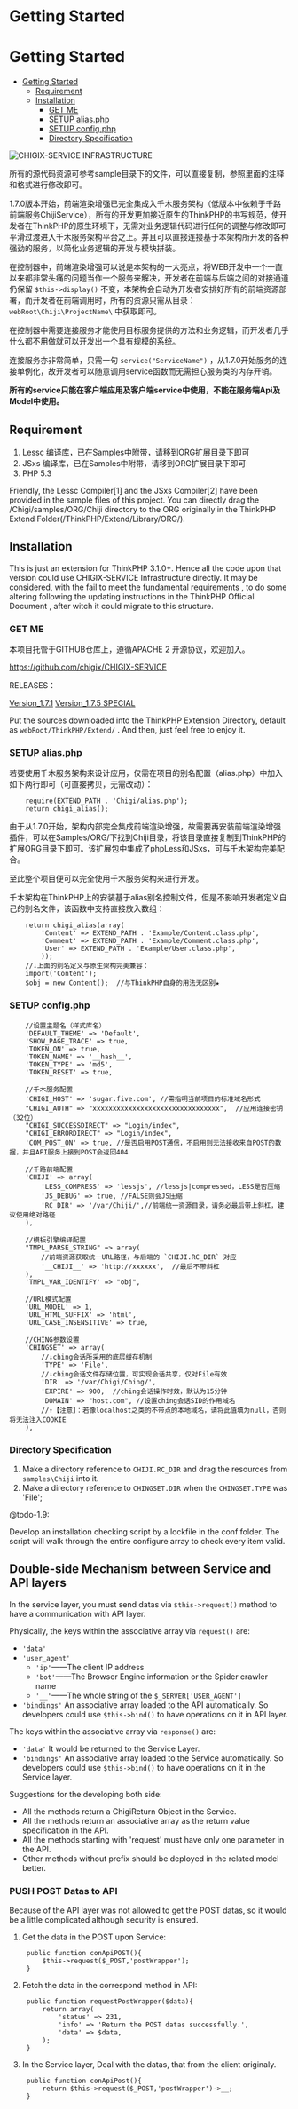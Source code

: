 Getting Started
================================

# Getting Started

- [Getting Started](#getting-started-1)
	- [Requirement](#requirement)
	- [Installation](#installation)
		- [GET ME](#get-me)
		- [SETUP alias.php](#setup-aliasphp)
		- [SETUP config.php](#setup-configphp)
		- [Directory Specification](#directory-specification)

![CHIGIX-SERVICE INFRASTRUCTURE](./img/infrastructure.jpg)

所有的源代码资源可参考sample目录下的文件，可以直接复制，参照里面的注释和格式进行修改即可。

1.7.0版本开始，前端渲染增强已完全集成入千木服务架构（低版本中依赖于千路前端服务ChijiService），所有的开发更加接近原生的ThinkPHP的书写规范，使开发者在ThinkPHP的原生环境下，无需对业务逻辑代码进行任何的调整与修改即可平滑过渡进入千木服务架构平台之上。并且可以直接连接基于本架构所开发的各种强劲的服务，以简化业务逻辑的开发与模块拼装。

在控制器中，前端渲染增强可以说是本架构的一大亮点，将WEB开发中一个一直以来都非常头痛的问题当作一个服务来解决，开发者在前端与后端之间的对接通道仍保留 `$this->display()` 不变，本架构会自动为开发者安排好所有的前端资源部署，而开发者在前端调用时，所有的资源只需从目录：`webRoot\Chiji\ProjectName\` 中获取即可。

在控制器中需要连接服务才能使用目标服务提供的方法和业务逻辑，而开发者几乎什么都不用做就可以开发出一个具有规模的系统。

连接服务亦非常简单，只需一句 `service("ServiceName")` ，从1.7.0开始服务的连接单例化，故开发者可以随意调用service函数而无需担心服务类的内存开销。

**所有的service只能在客户端应用及客户端service中使用，不能在服务端Api及Model中使用。**

## Requirement

1. Lessc 编译库，已在Samples中附带，请移到ORG扩展目录下即可
2. JSxs 编译库，已在Samples中附带，请移到ORG扩展目录下即可
3. PHP 5.3

Friendly, the Lessc Compiler[1] and the JSxs Compiler[2] have been provided in the sample files of this project. You can directly drag the /Chigi/samples/ORG/Chiji directory to the ORG originally in the ThinkPHP Extend Folder(/ThinkPHP/Extend/Library/ORG/).

## Installation

This is just an extension for ThinkPHP 3.1.0+. Hence all the code upon that version could use CHIGIX-SERVICE Infrastructure directly. It may be considered, with the fail to meet the fundamental requirements , to do some altering following the updating instructions in the ThinkPHP Official Document ,  after witch it could migrate to this structure.

### GET ME

本项目托管于GITHUB仓库上，遵循APACHE 2 开源协议，欢迎加入。

https://github.com/chigix/CHIGIX-SERVICE

RELEASES：

[Version_1.7.1](https://github.com/chigix/CHIGIX-SERVICE/archive/V_1.7.1.zip)
[Version_1.7.5 SPECIAL](https://github.com/chigix/CHIGIX-SERVICE/archive/V_1.7.5.zip)

Put the sources downloaded into the ThinkPHP Extension Directory, default as `webRoot/ThinkPHP/Extend/` . And then, just feel free to enjoy it.

### SETUP alias.php

若要使用千木服务架构来设计应用，仅需在项目的别名配置（alias.php）中加入如下两行即可（可直接拷贝，无需改动）：

		require(EXTEND_PATH . 'Chigi/alias.php');
		return chigi_alias();

由于从1.7.0开始，架构内部完全集成前端渲染增强，故需要再安装前端渲染增强插件，可以在Samples/ORG/下找到Chiji目录，将该目录直接复制到ThinkPHP的扩展ORG目录下即可。该扩展包中集成了phpLess和JSxs，可与千木架构完美配合。

至此整个项目便可以完全使用千木服务架构来进行开发。

千木架构在ThinkPHP上的安装基于alias别名控制文件，但是不影响开发者定义自己的别名文件，该函数中支持直接放入数组：

		return chigi_alias(array(
			'Content' => EXTEND_PATH . 'Example/Content.class.php',
			'Comment' => EXTEND_PATH . 'Example/Comment.class.php',
			'User' => EXTEND_PATH . 'Example/User.class.php',
			));
		//↓上面的别名定义与原生架构完美兼容：
		import('Content');
		$obj = new Content();  //与ThinkPHP自身的用法无区别★

### SETUP config.php

		//设置主题名（样式库名）
		'DEFAULT_THEME' => 'Default',
		'SHOW_PAGE_TRACE' => true,
		'TOKEN_ON' => true,
		'TOKEN_NAME' => '__hash__',
		'TOKEN_TYPE' => 'md5',
		'TOKEN_RESET' => true,

		//千木服务配置
		'CHIGI_HOST' => 'sugar.five.com', //需指明当前项目的标准域名形式
		"CHIGI_AUTH" => "xxxxxxxxxxxxxxxxxxxxxxxxxxxxxxxx",  //应用连接密钥（32位）
		"CHIGI_SUCCESSDIRECT" => "Login/index",
		"CHIGI_ERRORDIRECT" => "Login/index",
		'COM_POST_ON' => true, //是否启用POST通信，不启用则无法接收来自POST的数据，并且API服务上接到POST会返回404
		
		//千路前端配置
		'CHIJI' => array(
		    'LESS_COMPRESS' => 'lessjs', //lessjs|compressed，LESS是否压缩
		    'JS_DEBUG' => true, //FALSE则会JS压缩
		    'RC_DIR' => '/var/Chiji/',//前端统一资源目录，请务必最后带上斜杠，建议使用绝对路径
		),
		
		//模板引擎编译配置
		"TMPL_PARSE_STRING" => array(
			//前端资源获取统一URL路径，与后端的 `CHIJI.RC_DIR` 对应
		    '__CHIJI__' => 'http://xxxxxx',  //最后不带斜杠
		),
		'TMPL_VAR_IDENTIFY' => "obj",
		
		//URL模式配置
		'URL_MODEL' => 1,
		'URL_HTML_SUFFIX' => 'html',
		'URL_CASE_INSENSITIVE' => true,
		
		//CHING参数设置
		'CHINGSET' => array(
		    //↓ching会话所采用的底层缓存机制
		    'TYPE' => 'File',
		    //↓ching会话文件存储位置，可实现会话共享，仅对File有效
		    'DIR' => '/var/Chigi/Ching/',
		    'EXPIRE' => 900,  //ching会话操作时效，默认为15分钟
		    'DOMAIN' => "host.com", //设置ching会话SID的作用域名
		    //↑【注意】：若像localhost之类的不带点的本地域名，请将此值填为null，否则将无法注入COOKIE
		),

### Directory Specification

1. Make a directory reference to `CHIJI.RC_DIR` and drag the resources from `samples\Chiji` into it.
2. Make a directory reference to `CHINGSET.DIR` when the `CHINGSET.TYPE` was 'File';

@todo-1.9:

Develop an installation checking script by a lockfile in the conf folder. The script will walk through the entire configure array to check every item valid.

## Double-side Mechanism between Service and API layers

In the service layer, you must send datas via `$this->request()` method to have a communication with API layer.

Physically, the keys within the associative array via `request()` are:

* `'data'`
* `'user_agent'`
	* `'ip'`——The client IP address
	* `'bot'`——The Browser Engine information or the Spider crawler name
	* `'__'`——The whole string of the `$_SERVER['USER_AGENT']`
* `'bindings'`
	An associative array loaded to the API automatically. So developers could use `$this->bind()` to have operations on it in API layer.


The keys within the associative array via `response()` are:

* `'data'`
	It would be returned to the Service Layer.
* `'bindings'`
	An associative array loaded to the Service automatically. So developers could use `$this->bind()` to have operations on it in the Service layer.

Suggestions for the developing both side:

* All the methods return a ChigiReturn Object in the Service.
* All the methods return an associative array as the return value specification in the API.
* All the methods starting with 'request' must have only one parameter in the API.
* Other methods without prefix should be deployed in the related model better.

### PUSH POST Datas to API

Because of the API layer was not allowed to get the POST datas, so it would be a little complicated although security is ensured.

1. Get the data in the POST upon Service:

		public function conApiPOST(){
			$this->request($_POST,'postWrapper');
		}

2. Fetch the data in the correspond method in API:

		public function requestPostWrapper($data){
			return array(
				'status' => 231,
				'info' => 'Return the POST datas successfully.',
				'data' => $data,
			);
		}

3. In the Service layer, Deal with the datas, that from the client originaly.

		public function conApiPost(){
			return $this->request($_POST,'postWrapper')->__;
		}
